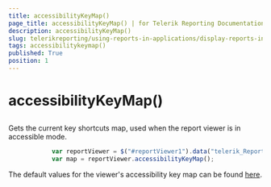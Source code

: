 ```yaml
---
title: accessibilityKeyMap()
page_title: accessibilityKeyMap() | for Telerik Reporting Documentation
description: accessibilityKeyMap()
slug: telerikreporting/using-reports-in-applications/display-reports-in-applications/web-application/html5-report-viewer/api-reference/reportviewer/methods/accessibilitykeymap()
tags: accessibilitykeymap()
published: True
position: 1
---
```


# accessibilityKeyMap()



## 

Gets the current key shortcuts map, used when the report viewer is in accessible mode.         

	
````js
            var reportViewer = $("#reportViewer1").data("telerik_ReportViewer");            
            var map = reportViewer.accessibilityKeyMap();
````



The default values for the viewer's accessibility key map can be found           [here](55754fd3-073a-411b-bc58-42bfecefbc5b#accessibility-key-map).         
